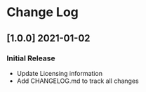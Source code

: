 # Change Log

## [1.0.0] 2021-01-02
### Initial Release

- Update Licensing information
- Add CHANGELOG.md to track all changes
